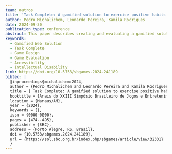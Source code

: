 ```yaml
---
team: outros
title: 'Task Complete: A gamified solution to exercise positive habits in players with Intellectual Disabilities'
author: Pedro Michalichem, Leonardo Pereira, Kamila Rodrigues
date: 2024-09-30
publication_type: conference
abstract: This paper describes creating and evaluating a gamified solution called Task Complete, which aims to support productivity and encourage positive habits in its players, especially people with Intellectual Disabilities. The solution transforms everyday tasks into motivational elements, engaging users through virtual rewards. It was designed following principles of User Centered Design, as well as developed and evaluated considering accessibility and usability requirements. The PENS model and Web Content Accessibility Guidelines (WCAG)1 were considered in the project, seeking to make the solution inclusive for various user profiles.
keywords:
  - Gamified Web Solution
  - Task Complete
  - Game Design
  - Game Evaluation
  - Accessibility
  - Intellectual Disability
link: https://doi.org/10.5753/sbgames.2024.241189
bibtex: |
  @inproceedings{michalichem:2024,
  author = {Pedro Michalichem and Leonardo Pereira and Kamila Rodrigues},
  title = { Task Complete: A gamified solution to exercise positive habits in players with Intellectual Disabilities},
  booktitle = {Anais do XXIII Simpósio Brasileiro de Jogos e Entretenimento Digital},
  location = {Manaus/AM},
  year = {2024},
  keywords = {},
  issn = {0000-0000},
  pages = {474--495},
  publisher = {SBC},
  address = {Porto Alegre, RS, Brasil},
  doi = {10.5753/sbgames.2024.241189},
  url = {https://sol.sbc.org.br/index.php/sbgames/article/view/32331}
  }
---
```

